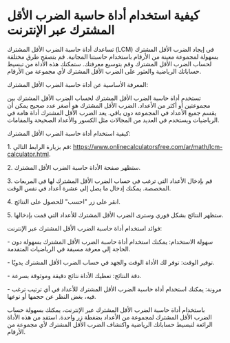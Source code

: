 كيفية استخدام أداة حاسبة الضرب الأقل المشترك عبر الإنترنت
=========================================================

تساعدك أداة حاسبة الضرب الأقل المشترك (LCM) في إيجاد الضرب الأقل المشترك بسهولة لمجموعة معينة من الأرقام باستخدام حاسبتنا المجانية. قم بتصفح طرق مختلفة لحساب الضرب الأقل المشترك وقم بتوسيع معرفتك. ستمكنك هذه الأداة من تبسيط حساباتك الرياضية والعثور على الضرب الأقل المشترك لأي مجموعة من الأرقام.

المعرفة الأساسية عن أداة حاسبة الضرب الأقل المشترك:

تستخدم أداة حاسبة الضرب الأقل المشترك لحساب الضرب الأقل المشترك بين مجموعتين أو أكثر من الأعداد. الضرب الأقل المشترك هو أصغر عدد صحيح يمكن أن يقسم جميع الأعداد في المجموعة دون باقي. يعد الضرب الأقل المشترك أداة هامة في الرياضيات ويستخدم في العديد من المجالات مثل الكسور والأعداد الصحيحة والمقامات.

كيفية استخدام أداة حاسبة الضرب الأقل المشترك:

1\. قم بزيارة الرابط التالي: <https://www.onlinecalculatorsfree.com/ar/math/lcm-calculator.html>.

2\. ستظهر صفحة الأداة حاسبة الضرب الأقل المشترك.

3\. قم بإدخال الأعداد التي ترغب في حساب الضرب الأقل المشترك لها في المربعات المخصصة. يمكنك إدخال ما يصل إلى عشرة أعداد في نفس الوقت.

4\. انقر على زر "احسب" للحصول على النتائج.

5\. ستظهر النتائج بشكل فوري وسترى الضرب الأقل المشترك للأعداد التي قمت بإدخالها.

فوائد استخدام أداة حاسبة الضرب الأقل المشترك عبر الإنترنت:

\- سهولة الاستخدام: يمكنك استخدام أداة حاسبة الضرب الأقل المشترك بسهولة دون الحاجة إلى معرفة مسبقة في الرياضيات المتقدمة.

\- توفير الوقت: توفر لك الأداة الوقت والجهد في حساب الضرب الأقل المشترك يدويًا.

\- دقة النتائج: تعطيك الأداة نتائج دقيقة وموثوقة بسرعة.

\- مرونة: يمكنك استخدام أداة حاسبة الضرب الأقل المشترك للأعداد في أي ترتيب ترغب فيه، بغض النظر عن حجمها أو نوعها.

باستخدام أداة حاسبة الضرب الأقل المشترك عبر الإنترنت، يمكنك بسهولة حساب الضرب الأقل المشترك لمجموعة من الأعداد بضغطة زر واحدة. استفد من هذه الأداة الرائعة لتبسيط حساباتك الرياضية واكتشاف الضرب الأقل المشترك لأي مجموعة من الأرقام.